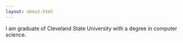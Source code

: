 ```yaml
---
layout: about.html
---
```

I am graduate of Cleveland State University with a degree in computer science.
